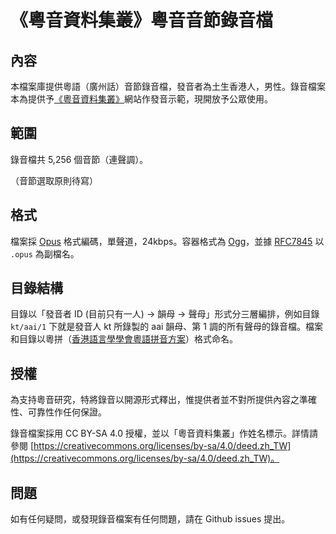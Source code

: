 《粵音資料集叢》粵音音節錄音檔
=========================

## 內容

本檔案庫提供粵語（廣州話）音節錄音檔，發音者為土生香港人，男性。錄音檔案本為提供予[《粵音資料集叢》](https://jyut.net/)網站作發音示範，現開放予公眾使用。

## 範圍

錄音檔共 5,256 個音節（連聲調）。

（音節選取原則待寫）

## 格式

檔案採 [Opus](https://opus-codec.org/) 格式編碼，單聲道，24kbps。容器格式為 [Ogg](https://wiki.xiph.org/Ogg)，並據 [RFC7845](https://datatracker.ietf.org/doc/html/rfc7845) 以 `.opus` 為副檔名。

## 目錄結構

目錄以「發音者 ID (目前只有一人) → 韻母 → 聲母」形式分三層編排，例如目錄 `kt/aai/1` 下就是發音人 kt 所錄製的 aai 韻母、第 1 調的所有聲母的錄音檔。檔案和目錄以粵拼（[香港語言學學會粵語拼音方案](https://lshk.org/jyutping-scheme/)）格式命名。

## 授權

為支持粵音研究，特將錄音以開源形式釋出，惟提供者並不對所提供內容之準確性、可靠性作任何保證。

錄音檔案採用 CC BY-SA 4.0 授權，並以「粵音資料集叢」作姓名標示。詳情請參閱 [https://creativecommons.org/licenses/by-sa/4.0/deed.zh_TW](https://creativecommons.org/licenses/by-sa/4.0/deed.zh_TW)。

## 問題

如有任何疑問，或發現錄音檔案有任何問題，請在 Github issues 提出。